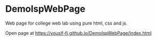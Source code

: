 # DemoIspWebPage
Web page for college web lab using pure html, css and js.

Open page at https://yousif-fj.github.io/DemoIspWebPage/Index.html
